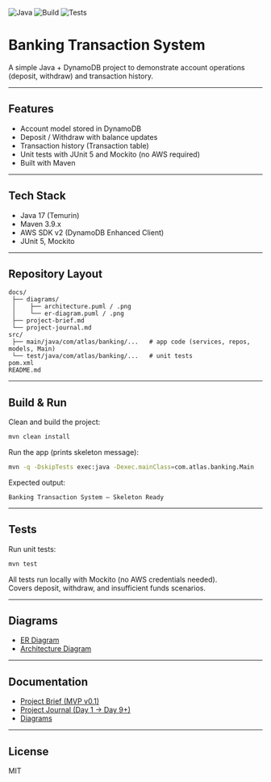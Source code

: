![Java](https://img.shields.io/badge/Java-17-blue)
![Build](https://img.shields.io/badge/Build-Maven-success)
![Tests](https://img.shields.io/badge/Tests-JUnit%205%20%2B%20Mockito-green)

# Banking Transaction System

A simple Java + DynamoDB project to demonstrate account operations (deposit, withdraw) and transaction history.

---

## Features
- Account model stored in DynamoDB
- Deposit / Withdraw with balance updates
- Transaction history (Transaction table)
- Unit tests with JUnit 5 and Mockito (no AWS required)
- Built with Maven

---

## Tech Stack
- Java 17 (Temurin)
- Maven 3.9.x
- AWS SDK v2 (DynamoDB Enhanced Client)
- JUnit 5, Mockito

---

## Repository Layout
```
docs/
 ├── diagrams/
 │    ├── architecture.puml / .png
 │    └── er-diagram.puml / .png
 ├── project-brief.md
 └── project-journal.md
src/
 ├── main/java/com/atlas/banking/...   # app code (services, repos, models, Main)
 └── test/java/com/atlas/banking/...   # unit tests
pom.xml
README.md
```

---

## Build & Run

Clean and build the project:

```bash
mvn clean install
```

Run the app (prints skeleton message):

```bash
mvn -q -DskipTests exec:java -Dexec.mainClass=com.atlas.banking.Main
```

Expected output:

```
Banking Transaction System – Skeleton Ready
```

---

## Tests

Run unit tests:

```bash
mvn test
```

All tests run locally with Mockito (no AWS credentials needed).  
Covers deposit, withdraw, and insufficient funds scenarios.

---

## Diagrams
- [ER Diagram](docs/diagrams/er-diagram.png)
- [Architecture Diagram](docs/diagrams/architecture.png)

---

## Documentation
- [Project Brief (MVP v0.1)](docs/project-brief.md)  
- [Project Journal (Day 1 → Day 9+)](docs/project-journal.md)  
- [Diagrams](docs/diagrams/)

---

## License
MIT
